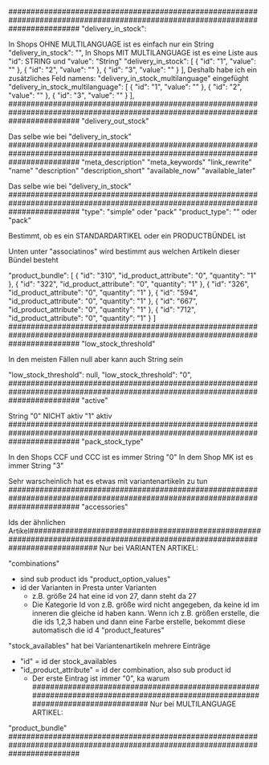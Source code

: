 ################################################################################################################################
"delivery_in_stock":

In Shops OHNE MULTILANGUAGE ist es einfach nur ein String
"delivery_in_stock": "",
In Shops MIT MULTILANGUAGE ist es eine Liste aus "id": STRING und "value": "String"
"delivery_in_stock": [
        {
          "id": "1",
          "value": ""
        },
        {
          "id": "2",
          "value": ""
        },
        {
          "id": "3",
          "value": ""
        }
      ],
Deshalb habe ich ein zusätzliches Feld namens: "delivery_in_stock_multilanguage" eingefüght
"delivery_in_stock_multilanguage": [
            {
              "id": "1",
              "value": ""
            },
            {
              "id": "2",
              "value": ""
            },
            {
              "id": "3",
              "value": ""
            }
          ],
################################################################################################################################
"delivery_out_stock"

Das selbe wie bei "delivery_in_stock"
################################################################################################################################
"meta_description"
"meta_keywords"
"link_rewrite"
"name"
"description"
"description_short"
"available_now"
"available_later"

Das selbe wie bei "delivery_in_stock"
################################################################################################################################
"type": "simple" oder "pack"
"product_type": "" oder "pack"

Bestimmt, ob es ein STANDARDARTIKEL oder ein PRODUCTBÜNDEL ist

Unten unter "associatinos" wird bestimmt aus welchen Artikeln dieser Bündel besteht

"product_bundle": [
                    {
                        "id": "310",
                        "id_product_attribute": "0",
                        "quantity": "1"
                    },
                    {
                        "id": "322",
                        "id_product_attribute": "0",
                        "quantity": "1"
                    },
                    {
                        "id": "326",
                        "id_product_attribute": "0",
                        "quantity": "1"
                    },
                    {
                        "id": "594",
                        "id_product_attribute": "0",
                        "quantity": "1"
                    },
                    {
                        "id": "667",
                        "id_product_attribute": "0",
                        "quantity": "1"
                    },
                    {
                        "id": "712",
                        "id_product_attribute": "0",
                        "quantity": "1"
                    }
                ]
################################################################################################################################
"low_stock_threshold"

In den meisten Fällen null aber kann auch String sein

"low_stock_threshold": null,
"low_stock_threshold": "0",
################################################################################################################################
"active"

String
"0" NICHT aktiv
"1" aktiv
################################################################################################################################
"pack_stock_type"

In den Shops CCF und CCC ist es immer String "0"
In dem Shop MK ist es immer String "3"

Sehr warscheinlich hat es etwas mit variantenartikeln zu tun
################################################################################################################################
"accessories"

Ids der ähnlichen Artikel################################################################################################################################
Nur bei VARIANTEN ARTIKEL:

"combinations"
- sind sub product ids
"product_option_values"
- id der Varianten in Presta unter Varianten
    - z.B. größe 24 hat eine id von 27, dann steht da 27
    - Die Kategorie Id von z.B. größe wird nicht angegeben, da keine id im inneren die gleiche id haben kann. Wenn ich z.B. größen erstelle, die die ids 1,2,3 haben und dann eine Farbe erstelle, bekommt diese automatisch die id 4
"product_features"

"stock_availables"
hat bei Variantenartikeln mehrere Einträge
- "id" = id der stock_availables
- "id_product_attribute" = id der combination, also sub product id
    - Der erste Eintrag ist immer "0", ka warum
################################################################################################################################
Nur bei MULTILANGUAGE ARTIKEL:

"product_bundle"
################################################################################################################################